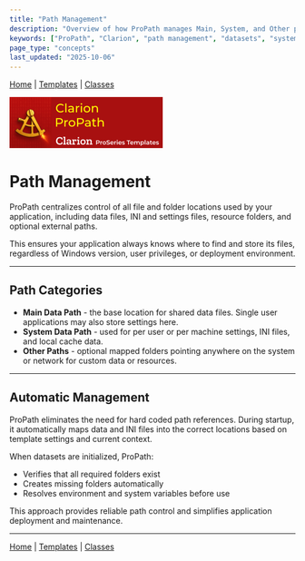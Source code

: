 ```yaml
---
title: "Path Management"
description: "Overview of how ProPath manages Main, System, and Other paths within Clarion applications."
keywords: ["ProPath", "Clarion", "path management", "datasets", "system path", "main path", "other paths"]
page_type: "concepts"
last_updated: "2025-10-06"
---
```


[Home](../index.md) | [Templates](../templates/index.md) | [Classes](../classes/index.md)

[![ProPath logo](../assets/images/ProPath270x90.png)](https://www.clarionproseries.com/html/propath.html)

# Path Management

ProPath centralizes control of all file and folder locations used by your application, including data files, INI and settings files, resource folders, and optional external paths.  

This ensures your application always knows where to find and store its files, regardless of Windows version, user privileges, or deployment environment.

---

## Path Categories

- **Main Data Path** - the base location for shared data files. Single user applications may also store settings here.  
- **System Data Path** - used for per user or per machine settings, INI files, and local cache data.  
- **Other Paths** - optional mapped folders pointing anywhere on the system or network for custom data or resources.

---

## Automatic Management

ProPath eliminates the need for hard coded path references. During startup, it automatically maps data and INI files into the correct locations based on template settings and current context.

When datasets are initialized, ProPath:

- Verifies that all required folders exist  
- Creates missing folders automatically  
- Resolves environment and system variables before use  

This approach provides reliable path control and simplifies application deployment and maintenance.

---

[Home](../index.md) | [Templates](../templates/index.md) | [Classes](../classes/index.md)
